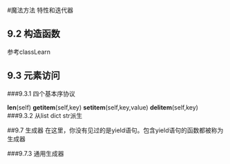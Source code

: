 #魔法方法 特性和迭代器

## 9.2 构造函数
 
参考classLearn

## 9.3 元素访问

###9.3.1 四个基本序协议

__len__(self)
__getitem__(self,key)
__setitem__(self,key,value)
__delitem__(self,key)
###9.3.2 从list dict str派生

##9.7 生成器
在这里，你没有见过的是yield语句。包含yield语句的函数都被称为生成器

###9.7.3 通用生成器
